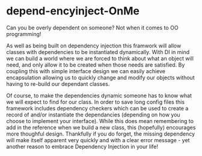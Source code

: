 # depend-encyinject-OnMe
Can you be overly dependent on someone?  Not when it comes to OO programming!

As well as being built on dependency injection this framwork will allow classes with dependencies to be instantiated dynamically.  With DI in mind we can build a world where we are forced to think about what an object will need, and only allow it to be created when those needs are satisfied.  By coupling this with simple interface design we can easily achieve encapsulation allowing us to quickly change and modify our objects without having to re-build our dependant classes.

Of course, to make the dependencies dynamic someone has to know what we will expect to find for our class.  In order to save long config files this framework includes dependency checkers which can be used to create a record of and/or instantiate the dependancies (depending on how you choose to implement your interface).  While this does mean remembering to add in the reference when we build a new class, this (hopefully) encourages more thoughful design.  Thankfully if you do forget, the missing dependency will make itself apparent very quickly and with a clear error message - yet another reason to embrace Dependency Injection in your life!
